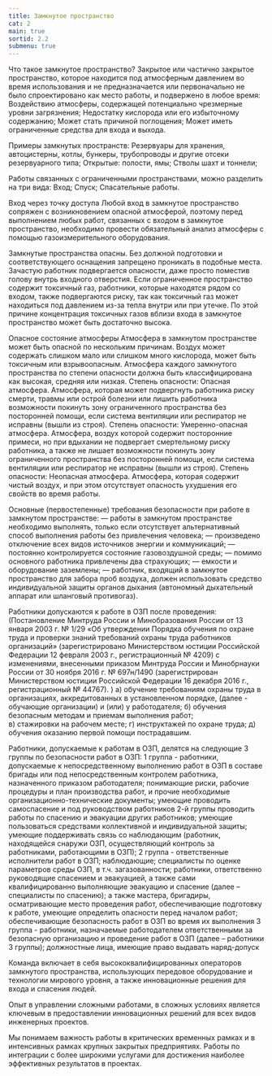 ```yaml
---
title: Замкнутое пространство
cat: 2
main: true
sortid: 2.2
submenu: true
---
```


Что такое замкнутое пространство?
Закрытое или частично закрытое пространство, которое находится под атмосферным давлением во время использования и не предназначается или первоначально не было спроектировано как место работы, и подвержено в любое время:
Воздействию атмосферы, содержащей потенциально чрезмерные уровни загрязнения;
Недостатку кислорода или его избыточному содержанию;
Может стать причиной поглощения;
Может иметь ограниченные средства для входа и выхода.

Примеры замкнутых пространств:
Резервуары для хранения, автоцистерны, котлы, бункеры, трубопроводы и другие отсеки резервуарного типа;
Открытые: полости, ямы;
Стволы шахт и тоннели;



Работы связанных с ограниченными пространствами, можно разделить на три вида:
Вход;
Спуск;
Спасательные работы.

Вход через точку доступа
Любой вход в замкнутое пространство сопряжен с возникновением опасной атмосферой, поэтому перед выполнением любых работ, связанных с входом в замкнутое пространство, необходимо провести обязательный анализ атмосферы с помощью газоизмерительного оборудования.

Замкнутые пространства опасны. Без должной подготовки и соответствующего оснащения запрещено проникать в подобные места. Зачастую работник подвергается опасности, даже просто поместив голову внутрь входного отверстия. Если ограниченное пространство содержит токсичный газ, работники, которые находятся рядом со входом, также подвергаются риску, так как токсичный газ может находиться под давлением из-за тепла внутри или при утечке. По этой причине концентрация токсичных газов вблизи входа в замкнутое пространство может быть достаточно высока.

Опасное состояние атмосферы 
Атмосфера в замкнутом пространстве может быть опасной по нескольким причинам. Воздух может содержать слишком мало или слишком много кислорода, может быть токсичным или взрывоопасным. Атмосфера каждого замкнутого пространства по степени опасности должна быть классифицирована как высокая, средняя или низкая.
Степень опасности: Опасная атмосфера.
Атмосфера, которая может подвергнуть работника риску смерти, травмы или острой болезни или лишить работника возможности покинуть зону ограниченного пространства без посторонней помощи, если система вентиляции или респиратор не исправны (вышли из строя). 
Степень опасности: Умеренно-опасная атмосфера.
Атмосфера, воздух которой содержит посторонние примеси, но при вдыхании не подвергает смертельному риску работника, а также не лишает возможности покинуть зону ограниченного пространства без посторонней помощи, если система вентиляции или респиратор не исправны (вышли из строя).
Степень опасности: Неопасная атмосфера. 
Атмосфера, которая содержит чистый воздух, и при этом отсутствует опасность ухудшения его свойств во время работы.

Основные (первостепенные) требования безопасности при работе в замкнутом пространстве:
— работы в замкнутом пространстве необходимо выполнять, только если отсутствует альтернативный способ выполнения работы без привлечения человека;
— произведено отключение всех видов источников энергии и коммуникаций;
— постоянно контролируется состояние газовоздушной среды;
— помимо основного работника привлечены два страхующих;
— емкости и оборудование заземлены;
— работник, входящий в замкнутое пространство для забора проб воздуха, должен использовать средство индивидуальной защиты органов дыхания (автономный дыхательный аппарат или шланговый противогаз).

Работники допускаются к работе в ОЗП после проведения: (Постановление Минтруда России и Минобразования России от 13 января 2003 г. № 1/29 «Об утверждении Порядка обучения по охране труда и проверки знаний требований охраны труда работников организаций» (зарегистрировано Министерством юстиции Российской Федерации 12 февраля 2003 г., регистрационный № 4209) с изменениями, внесенными приказом Минтруда России и Минобрнауки России от 30 ноября 2016 г. № 697н/1490 (зарегистрирован Министерством юстиции Российской Федерации 16 декабря 2016 г., регистрационный № 44767). )
а) обучение требованиям охраны труда в организациях, аккредитованных в установленном порядке, (далее - обучающие организации) и (или) у работодателя; 
б) обучения безопасным методам и приемам выполнения работ;  
в) стажировки на рабочем месте; 
г) инструктажей по охране труда; 
д) обучения оказанию первой помощи пострадавшим. 

Работники, допускаемые к работам в ОЗП, делятся на следующие 3 группы по безопасности работ в ОЗП: 
1 группа - работники, допускаемые к непосредственному выполнению работ в ОЗП в составе бригады или под непосредственным контролем работника, назначенного приказом работодателя; понимающие риски, рабочие процедуры и план производства работ, и прочие необходимые организационно-технические документы; умеющие проводить самоспасение и под руководством работников 
2-й группы проводить работы по спасению и эвакуации других работников; умеющие пользоваться средствами коллективной и индивидуальной защиты; умеющие поддерживать связь со наблюдающим (работник, находящейся снаружи ОЗП, осуществляющий контроль за работниками, работающими в ОЗП); 2 группа - ответственные исполнители работ в ОЗП; наблюдающие; специалисты по оценке параметров среды ОЗП, в т.ч. загазованности; работники, ответственно руководящие спасением и эвакуацией, а также сами квалифицированно выполняющие эвакуацию и спасение (далее – специалисты по спасению); а также мастера, бригадиры, осматривающие место проведения работ, обеспечивающие подготовку к работе, умеющие определить опасности перед началом работ; обеспечивающие безопасность работ в ОЗП во время их выполнения 
3 группа - работники, назначаемые работодателем ответственными за безопасную организацию и проведение работ в ОЗП (далее – работники 3 группы); должностные лица, имеющие право выдавать наряд-допуск

Команда включает в себя высококвалифицированных операторов замкнутого пространства, использующих передовое оборудование и технологии мирового уровня, а также инновационные решения для входа и спасения людей. 


Опыт в управлении сложными работами, в сложных условиях является ключевым в предоставлении инновационных решений для всех видов инженерных проектов.

Мы понимаем важность работы в критических временных рамках и в интенсивных рамках крупных закрытых предприятиях. Работы по интеграции с более широкими услугами для достижения наиболее эффективных результатов в проектах.
